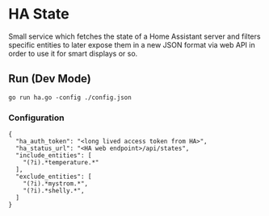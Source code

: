 # HA State

Small service which fetches the state of a Home Assistant server
and filters specific entities to later expose them in a new JSON format
via web API in order to use it for smart displays or so.

## Run (Dev Mode)

```
go run ha.go -config ./config.json
```

### Configuration

```
{
  "ha_auth_token": "<long lived access token from HA>",
  "ha_status_url": "<HA web endpoint>/api/states",
  "include_entities": [
    "(?i).*temperature.*"
  ],
  "exclude_entities": [
    "(?i).*mystrom.*",
    "(?i).*shelly.*",
  ]
}
```